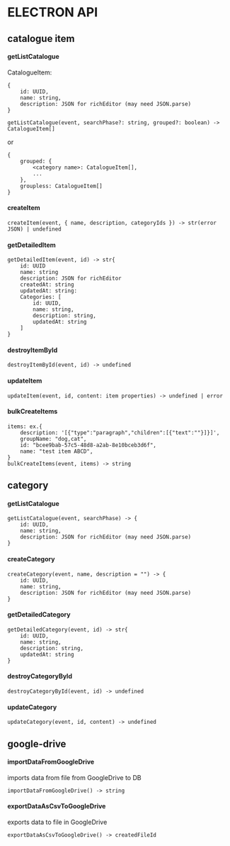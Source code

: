 # ELECTRON API

## catalogue item

#### getListCatalogue

CatalogueItem:

```
{
    id: UUID,
    name: string,
    description: JSON for richEditor (may need JSON.parse)
}
```

```
getListCatalogue(event, searchPhase?: string, grouped?: boolean) -> CatalogueItem[]
```

or

```
{
    grouped: {
        <category name>: CatalogueItem[],
        ...
    },
    groupless: CatalogueItem[]
}
```

#### createItem

```
createItem(event, { name, description, categoryIds }) -> str(error JSON) | undefined
```

#### getDetailedItem

```
getDetailedItem(event, id) -> str{
    id: UUID
    name: string
    description: JSON for richEditor
    createdAt: string
    updatedAt: string:
    Categories: [
        id: UUID,
        name: string,
        description: string,
        updatedAt: string
    ]
}
```

#### destroyItemById

```
destroyItemById(event, id) -> undefined
```

#### updateItem

```
updateItem(event, id, content: item properties) -> undefined | error
```

#### bulkCreateItems

```
items: ex.{
    description: '[{"type":"paragraph","children":[{"text":""}]}]',
    groupName: "dog,cat",
    id: "bcee9bab-57c5-48d8-a2ab-8e10bceb3d6f",
    name: "test item ABCD",
}
bulkCreateItems(event, items) -> string
```

## category

#### getListCatalogue

```
getListCatalogue(event, searchPhase) -> {
    id: UUID,
    name: string,
    description: JSON for richEditor (may need JSON.parse)
}
```

#### createCategory

```
createCategory(event, name, description = "") -> {
    id: UUID,
    name: string,
    description: JSON for richEditor (may need JSON.parse)
}
```

#### getDetailedCategory

```
getDetailedCategory(event, id) -> str{
    id: UUID,
    name: string,
    description: string,
    updatedAt: string
}
```

#### destroyCategoryById

```
destroyCategoryById(event, id) -> undefined
```

#### updateCategory

```
updateCategory(event, id, content) -> undefined
```

## google-drive

#### importDataFromGoogleDrive

imports data from file from GoogleDrive to DB

```
importDataFromGoogleDrive() -> string
```

#### exportDataAsCsvToGoogleDrive

exports data to file in GoogleDrive

```
exportDataAsCsvToGoogleDrive() -> createdFileId
```
